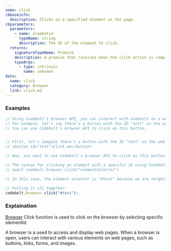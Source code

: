 ```yaml
---
name: click
cbbaseinfo:
  description: Clicks on a specified element on the page.
cbparameters:
  parameters:
    - name: elementid
      typeName: string
      description: The ID of the element to click.
  returns:
    signatureTypeName: Promise
    description: A promise that resolves when the click action is complete.
    typeArgs:
      - type: intrinsic
        name: unknown
data:
  name: click
  category: browser
  link: click.md
---
```

<CBBaseInfo/> 
 <CBParameters/>

### Examples

```js
// Using Codebolt's browser API, you can interact with elements on a web page.
// For example, let's say there's a button with the ID "test" on the page.
// You can use Codebolt's browser API to click on this button.


// First, let's imagine there's a button with the ID "test" on the web page.
// <button id="test">Click me</button>

// Now, you want to use Codebolt's browser API to click on this button.

// The syntax for clicking an element with a specific ID using Codebolt's browser API is:
// await codebolt.browser.click("elementSelector")

// In this case, the element selector is "#test" because we are targeting an element with the ID "test".

// Putting it all together:
codebolt.browser.click("#test");

```

### Explaination 

[Browser](../../concepts/browser)  Click function is used to click on the browser by selecting specific elementId.

A browser is a used to access and display web pages. When a browser is open, users can interact with various elements on web pages, such as buttons, links, forms, and images.

